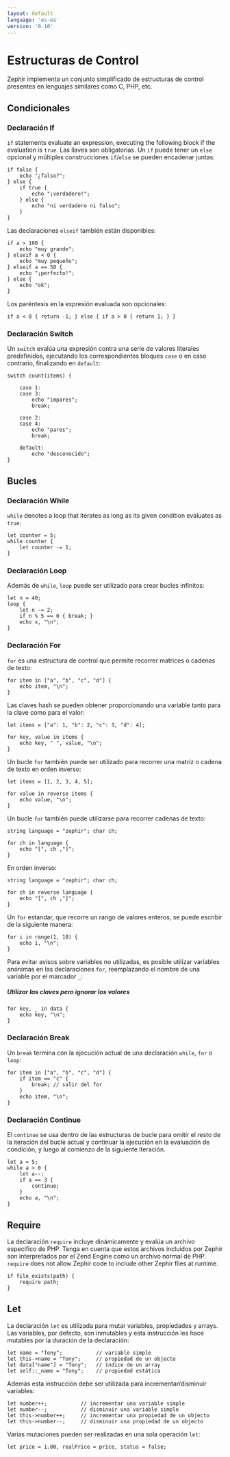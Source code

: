 ```yaml
---
layout: default
language: 'es-es'
version: '0.10'
---
```

# Estructuras de Control

Zephir implementa un conjunto simplificado de estructuras de control presentes en lenguajes similares como C, PHP, etc.

<a name='conditionals'></a>

## Condicionales

<a name='conditionals-if'></a>

### Declaración If

`if` statements evaluate an expression, executing the following block if the evaluation is `true`. Las llaves son obligatorias. Un `if` puede tener un `else` opcional y múltiples construcciones `if`/`else` se pueden encadenar juntas:

```zephir
if false {
    echo "¿falso?";
} else {
    if true {
        echo "¡verdadero!";
    } else {
        echo "ni verdadero ni falso";
    }
}
```

Las declaraciones `elseif` también están disponibles:

```zephir
if a > 100 {
    echo "muy grande";
} elseif a < 0 {
    echo "muy pequeño";
} elseif a == 50 {
    echo "¡perfecto!";
} else {
    echo "ok";
}
```

Los paréntesis en la expresión evaluada son opcionales:

```zephir
if a < 0 { return -1; } else { if a > 0 { return 1; } }
```

<a name='conditionals-switch'></a>

### Declaración Switch

Un `switch` evalúa una expresión contra una serie de valores literales predefinidos, ejecutando los correspondientes bloques `case` o en caso contrario, finalizando en `default`:

```zephir
switch count(items) {

    case 1:
    case 3:
        echo "impares";
        break;

    case 2:
    case 4:
        echo "pares";
        break;

    default:
        echo "desconocido";
}
```

<a name='loops'></a>

## Bucles

<a name='loops-while'></a>

### Declaración While

`while` denotes a loop that iterates as long as its given condition evaluates as `true`:

```zephir
let counter = 5;
while counter {
    let counter -= 1;
}
```

<a name='loops-loop'></a>

### Declaración Loop

Además de `while`, `loop` puede ser utilizado para crear bucles infinitos:

```zephir
let n = 40;
loop {
    let n -= 2;
    if n % 5 == 0 { break; }
    echo x, "\n";
}
```

<a name='loops-for'></a>

### Declaración For

`for` es una estructura de control que permite recorrer matrices o cadenas de texto:

```zephir
for item in ["a", "b", "c", "d"] {
    echo item, "\n";
}
```

Las claves hash se pueden obtener proporcionando una variable tanto para la clave como para el valor:

```zephir
let items = ["a": 1, "b": 2, "c": 3, "d": 4];

for key, value in items {
    echo key, " ", value, "\n";
}
```

Un bucle `for` también puede ser utilizado para recorrer una matriz o cadena de texto en orden inverso:

```zephir
let items = [1, 2, 3, 4, 5];

for value in reverse items {
    echo value, "\n";
}
```

Un bucle `for` también puede utilizarse para recorrer cadenas de texto:

```zephir
string language = "zephir"; char ch;

for ch in language {
    echo "[", ch ,"]";
}
```

En orden inverso:

```zephir
string language = "zephir"; char ch;

for ch in reverse language {
    echo "[", ch ,"]";
}
```

Un `for` estandar, que recorre un rango de valores enteros, se puede escribir de la siguiente manera:

```zephir
for i in range(1, 10) {
    echo i, "\n";
}
```

Para evitar avisos sobre variables no utilizadas, es posible utilizar variables anónimas en las declaraciones `for`, reemplazando el nombre de una variable por el marcador `_`:

##### Utilizar las claves pero ignorar los valores

```zephir
for key, _ in data {
    echo key, "\n";
}
```

<a name='loops-break'></a>

### Declaración Break

Un `break` termina con la ejecución actual de una declaración `while`, `for` o `loop`:

```zephir
for item in ["a", "b", "c", "d"] {
    if item == "c" {
        break; // salir del for
    }
    echo item, "\n";
}
```

<a name='loops-continue'></a>

### Declaración Continue

El `continue` se usa dentro de las estructuras de bucle para omitir el resto de la iteración del bucle actual y continuar la ejecución en la evaluación de condición, y luego al comienzo de la siguiente iteración.

```zephir
let a = 5;
while a > 0 {
    let a--;
    if a == 3 {
        continue;
    }
    echo a, "\n";
}
```

<a name='require'></a>

## Require

La declaración `require` incluye dinámicamente y evalúa un archivo especifico de PHP. Tenga en cuenta que estos archivos incluidos por Zephir son interpretados por el Zend Engine como un archivo normal de PHP. `require` does not allow Zephir code to include other Zephir files at runtime.

```zephir
if file_exists(path) {
    require path;
}
```

<a name='let'></a>

## Let

La declaración `let` es utilizada para mutar variables, propiedades y arrays. Las variables, por defecto, son inmutables y esta instrucción les hace mutables por la duración de la declaración:

```zephir
let name = "Tony";           // variable simple
let this->name = "Tony";     // propiedad de un objecto
let data["name"] = "Tony";   // índice de un array
let self::_name = "Tony";    // propiedad estática
```

Además esta instrucción debe ser utilizada para incrementar/disminuir variables:

```zephir
let number++;           // incrementar una variable simple
let number--;           // disminuir una variable simple
let this->number++;     // incrementar una propiedad de un objecto
let this->number--;     // disminuir una propiedad de un objecto
```

Varias mutaciones pueden ser realizadas en una sola operación `let`:

```zephir
let price = 1.00, realPrice = price, status = false;
```
